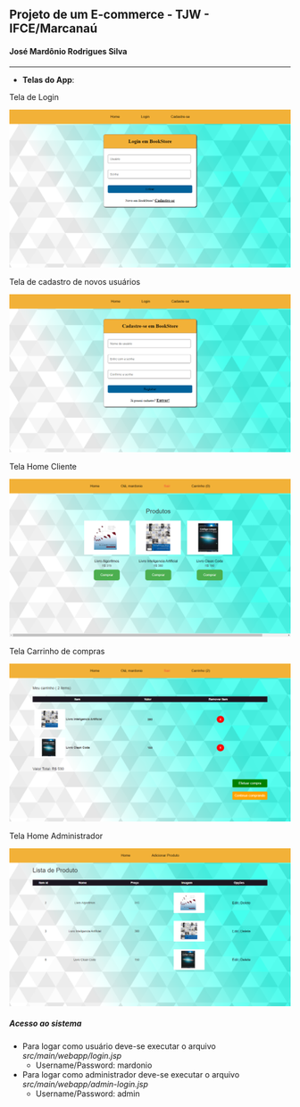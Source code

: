 ## Projeto de um E-commerce - TJW - IFCE/Marcanaú

#### José Mardônio Rodrigues Silva

------



- **Telas do App**:

Tela de Login

![](https://github.com/MardonioEng/tjw-ecommerce/blob/main/fotos-sistema/login.png)

Tela de cadastro de novos usuários

![](https://github.com/MardonioEng/tjw-ecommerce/blob/main/fotos-sistema/cadastrase.png)

Tela Home Cliente

![](https://github.com/MardonioEng/tjw-ecommerce/blob/main/fotos-sistema/home-cliente.png)

Tela Carrinho de compras

![](https://github.com/MardonioEng/tjw-ecommerce/blob/main/fotos-sistema/carrinho.png)

Tela Home Administrador

![](https://github.com/MardonioEng/tjw-ecommerce/blob/main/fotos-sistema/home-administrador.png)

##### Acesso ao sistema

- Para logar como usuário deve-se executar o arquivo *src/main/webapp/login.jsp*
  - Username/Password: mardonio
- Para logar como administrador deve-se executar o arquivo *src/main/webapp/admin-login.jsp*
  - Username/Password: admin

